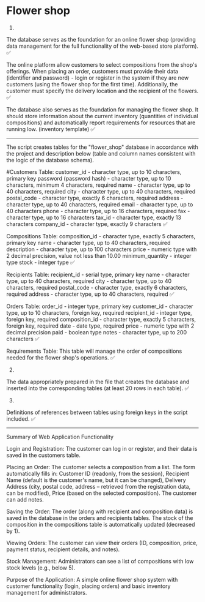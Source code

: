 # Flower shop

1.
The database serves as the foundation for an online flower shop 
(providing data management for the full functionality of the web-based store platform). ✅

The online platform allow customers to select compositions from the shop's offerings. 
When placing an order, customers must provide their data (identifier and password) - login
or register in the system if they are new customers (using the flower shop for the first time). 
Additionally, the customer must specify the delivery location and the recipient of the flowers. ✅

The database also serves as the foundation for managing the flower shop. 
It should store information about the current inventory (quantities of individual compositions) 
and automatically report requirements for resources that are running low. (inventory template) ✅

----------------------------------------------------------------------------------------------------------
The script creates tables for the "flower_shop" database in accordance with the project 
and description below (table and column names consistent with the logic of the database schema).

#Customers Table:
customer_id - character type, up to 10 characters, primary key
password (password hash) - character type, up to 10 characters, minimum 4 characters, required
name - character type, up to 40 characters, required
city - character type, up to 40 characters, required
postal_code - character type, exactly 6 characters, required
address - character type, up to 40 characters, required
email - character type, up to 40 characters
phone - character type, up to 16 characters, required
fax - character type, up to 16 characters
tax_id - character type, exactly 13 characters
company_id - character type, exactly 9 characters ✅

Compositions Table:
composition_id - character type, exactly 5 characters, primary key
name - character type, up to 40 characters, required
description - character type, up to 100 characters
price - numeric type with 2 decimal precision, value not less than 10.00
minimum_quantity - integer type
stock - integer type ✅

Recipients Table:
recipient_id - serial type, primary key
name - character type, up to 40 characters, required
city - character type, up to 40 characters, required
postal_code - character type, exactly 6 characters, required
address - character type, up to 40 characters, required ✅

Orders Table:
order_id - integer type, primary key
customer_id - character type, up to 10 characters, foreign key, required
recipient_id - integer type, foreign key, required
composition_id - character type, exactly 5 characters, foreign key, required
date - date type, required
price - numeric type with 2 decimal precision
paid - boolean type
notes - character type, up to 200 characters ✅

Requirements Table:
This table will manage the order of compositions needed for the flower shop's operations. ✅


2.
The data appropriately prepared in the file that creates the database and inserted into the corresponding tables 
(at least 20 rows in each table). ✅


3.
Definitions of references between tables using foreign keys in the script included. ✅


----------------------------------------------------------------------------------------------------------
Summary of Web Application Functionality

Login and Registration:
The customer can log in or register, and their data is saved in the customers table.

Placing an Order:
The customer selects a composition from a list.
The form automatically fills in:
Customer ID (readonly, from the session),
Recipient Name (default is the customer's name, but it can be changed),
Delivery Address (city, postal code, address – retrieved from the registration data, can be modified),
Price (based on the selected composition).
The customer can add notes.

Saving the Order:
The order (along with recipient and composition data) is saved in the database in the orders and recipients tables.
The stock of the composition in the compositions table is automatically updated (decreased by 1).

Viewing Orders:
The customer can view their orders (ID, composition, price, payment status, recipient details, and notes).

Stock Management:
Administrators can see a list of compositions with low stock levels (e.g., below 5).

Purpose of the Application: A simple online flower shop system with customer functionality (login, placing orders) and basic inventory management for administrators.
